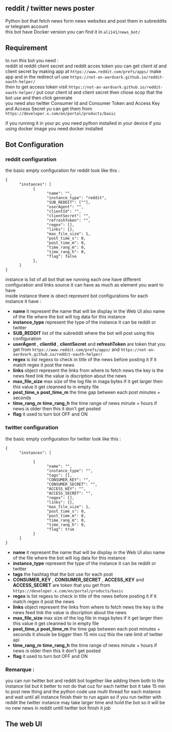 ## reddit / twitter news poster
Python bot that fetch news form news websites and post them in subreddits or telegram account  
this bot have Docker version you can find it in ``ali141/news_bot/``

## Requirement 
to run this bot you need :  
reddit id reddit client secret and reddit acces token you can get client id and client secret by making app at ``https://www.reddit.com/prefs/apps/`` make app and  in the redirect url use ``https://not-an-aardvark.github.io/reddit-oauth-helper/``  
then to get access token visit ``https://not-an-aardvark.github.io/reddit-oauth-helper/`` put cour client id and client secret then chose  scop that the bot use and then click generate  
you need also twitter Consumer Id and Consumer Token and Access Key and Access Secret yu can get them from ``https://developer.x.com/en/portal/products/basic`` 

if you running it in your pc you need python installed in your device if you using docker image you need docker installed
## Bot Configuration
### reddit configuration 
the basic empty configuration for reddit look like this :
```
{
      "instances": [
            {
                  "name": "",
                  "instance_type": "reddit",
                  "SUB_REDDIT": [""],
                  "userAgent": "",
                  "clientId": "",
                  "clientSecret": "",
                  "refreshToken": "",
                  "regex": [],
                  "links": {},
                  "max_file_size": 1,
                  "post_time_s": 0,
                  "post_time_m": 0,
                  "time_rang_m": 0,
                  "time_rang_h": 0,
                  "flag": false
            },
      ]
}
```
instance is list of all bot that we running each one have different configuration and links source it can have as much as element you want to have  
inside instance there is obect represent bot configurations for each instance it have :
- **name** it represent the name that will be display in the Web UI also name of the file where the bot will log data for this instance
- **instance_type** represent the type of the instance it can be reddit or twitter
- **SUB_REDDIT** list of the subreddit where the bot will post using this configuration
- **userAgent** , **clientId** , **clientSecret** and **refreshToken** are token that you get from ``https://www.reddit.com/prefs/apps/`` and ``https://not-an-aardvark.github.io/reddit-oauth-helper/``
- **regex** is list regexs to check in title of the news before posting it if it match regex it post the news
- **links** object  represent the links from where to fetch news the key is the news feed link the value is discription about the news
- **max_file_size** max size of the log file in maga bytes if it get larger then this value it get cleanned to in empty file
-  **post_time_s** **post_time_m** the time gap between each post minutes + seconds
-  **time_rang_m** **time_rang_h** the time range of news minute + hours if news is older then this it don't get posted
-  **flag** it used to turn bot OFF and ON
### twitter configuration 
the basic empty configuration for twitter look like this :
```
{
      "instances": [
     
            {
                  "name": "",
                  "instance_type": "",
                  "tags": [],
                  "CONSUMER_KEY": "",
                  "CONSUMER_SECRET": "",
                  "ACCESS_KEY": "",
                  "ACCESS_SECRET": "",
                  "regex": [],
                  "links": {},
                  "max_file_size": 1,
                  "post_time_s": 0,
                  "post_time_m": 0,
                  "time_rang_m": 0,
                  "time_rang_h": 0,
                  "flag": true
            }
      ]
}
```
- **name** it represent the name that will be display in the Web UI also name of the file where the bot will log data for this instance
- **instance_type** represent the type of the instance it can be reddit or twitter
- **tags** the hashtag that the bot use for each post
- **CONSUMER_KEY** , **CONSUMER_SECRET** , **ACCESS_KEY** and **ACCESS_SECRET** are token that you get from ``https://developer.x.com/en/portal/products/basic``
- **regex** is list regexs to check in title of the news before posting it if it match regex it post the news
- **links** object  represent the links from where to fetch news the key is the news feed link the value is discription about the news
- **max_file_size** max size of the log file in maga bytes if it get larger then this value it get cleanned to in empty file
-  **post_time_s** **post_time_m** the time gap between each post minutes + seconds it shoule be bigger then 15 min cuz this the rate limit of twitter api
-  **time_rang_m** **time_rang_h** the time range of news minute + hours if news is older then this it don't get posted
-  **flag** it used to turn bot OFF and ON
### Remarque :
you can run twitter bot and reddit bot together like adding them both to the instance list but it better to not do that cuz for each twitter bot it take 15 min to post new thing and the python code use multi thread for each instance and  wait until all instance finish their to run again so if you run twitter with reddit the twitter instance may take larger time and hold the bot so it will be no new news in reddit untill twitter bot finish it job

## The web UI 
